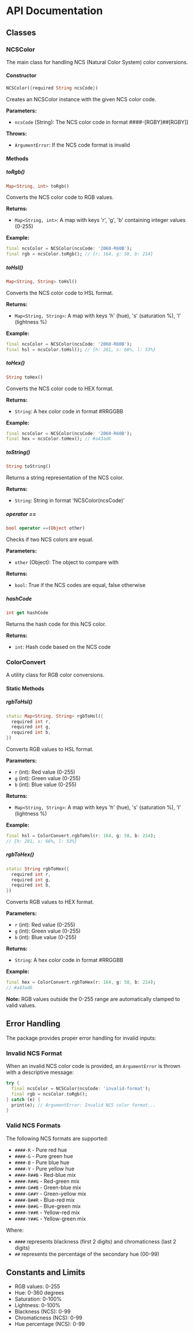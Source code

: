 # API Documentation

## Classes

### NCSColor

The main class for handling NCS (Natural Color System) color conversions.

#### Constructor

```dart
NCSColor({required String ncsCode})
```

Creates an NCSColor instance with the given NCS color code.

**Parameters:**

- `ncsCode` (String): The NCS color code in format ####-[RGBY]##[RGBY]]

**Throws:**

- `ArgumentError`: If the NCS code format is invalid

#### Methods

##### toRgb()

```dart
Map<String, int> toRgb()
```

Converts the NCS color code to RGB values.

**Returns:**

- `Map<String, int>`: A map with keys 'r', 'g', 'b' containing integer values (0-255)

**Example:**

```dart
final ncsColor = NCSColor(ncsCode: '2060-R60B');
final rgb = ncsColor.toRgb(); // {r: 164, g: 58, b: 214}
```

##### toHsl()

```dart
Map<String, String> toHsl()
```

Converts the NCS color code to HSL format.

**Returns:**

- `Map<String, String>`: A map with keys 'h' (hue), 's' (saturation %), 'l' (lightness %)

**Example:**

```dart
final ncsColor = NCSColor(ncsCode: '2060-R60B');
final hsl = ncsColor.toHsl(); // {h: 281, s: 66%, l: 53%}
```

##### toHex()

```dart
String toHex()
```

Converts the NCS color code to HEX format.

**Returns:**

- `String`: A hex color code in format #RRGGBB

**Example:**

```dart
final ncsColor = NCSColor(ncsCode: '2060-R60B');
final hex = ncsColor.toHex(); // #a43ad6
```

##### toString()

```dart
String toString()
```

Returns a string representation of the NCS color.

**Returns:**

- `String`: String in format 'NCSColor(ncsCode)'

##### operator ==

```dart
bool operator ==(Object other)
```

Checks if two NCS colors are equal.

**Parameters:**

- `other` (Object): The object to compare with

**Returns:**

- `bool`: True if the NCS codes are equal, false otherwise

##### hashCode

```dart
int get hashCode
```

Returns the hash code for this NCS color.

**Returns:**

- `int`: Hash code based on the NCS code

### ColorConvert

A utility class for RGB color conversions.

#### Static Methods

##### rgbToHsl()

```dart
static Map<String, String> rgbToHsl({
  required int r,
  required int g,
  required int b,
})
```

Converts RGB values to HSL format.

**Parameters:**

- `r` (int): Red value (0-255)
- `g` (int): Green value (0-255)
- `b` (int): Blue value (0-255)

**Returns:**

- `Map<String, String>`: A map with keys 'h' (hue), 's' (saturation %), 'l' (lightness %)

**Example:**

```dart
final hsl = ColorConvert.rgbToHsl(r: 164, g: 58, b: 214);
// {h: 281, s: 66%, l: 53%}
```

##### rgbToHex()

```dart
static String rgbToHex({
  required int r,
  required int g,
  required int b,
})
```

Converts RGB values to HEX format.

**Parameters:**

- `r` (int): Red value (0-255)
- `g` (int): Green value (0-255)
- `b` (int): Blue value (0-255)

**Returns:**

- `String`: A hex color code in format #RRGGBB

**Example:**

```dart
final hex = ColorConvert.rgbToHex(r: 164, g: 58, b: 214);
// #a43ad6
```

**Note:** RGB values outside the 0-255 range are automatically clamped to valid values.

## Error Handling

The package provides proper error handling for invalid inputs:

### Invalid NCS Format

When an invalid NCS color code is provided, an `ArgumentError` is thrown with a descriptive message:

```dart
try {
  final ncsColor = NCSColor(ncsCode: 'invalid-format');
  final rgb = ncsColor.toRgb();
} catch (e) {
  print(e); // ArgumentError: Invalid NCS color format...
}
```

### Valid NCS Formats

The following NCS formats are supported:

- `####-R` - Pure red hue
- `####-G` - Pure green hue
- `####-B` - Pure blue hue
- `####-Y` - Pure yellow hue
- `####-R##B` - Red-blue mix
- `####-R##G` - Red-green mix
- `####-G##B` - Green-blue mix
- `####-G##Y` - Green-yellow mix
- `####-B##R` - Blue-red mix
- `####-B##G` - Blue-green mix
- `####-Y##R` - Yellow-red mix
- `####-Y##G` - Yellow-green mix

Where:

- `####` represents blackness (first 2 digits) and chromaticness (last 2 digits)
- `##` represents the percentage of the secondary hue (00-99)

## Constants and Limits

- RGB values: 0-255
- Hue: 0-360 degrees
- Saturation: 0-100%
- Lightness: 0-100%
- Blackness (NCS): 0-99
- Chromaticness (NCS): 0-99
- Hue percentage (NCS): 0-99
